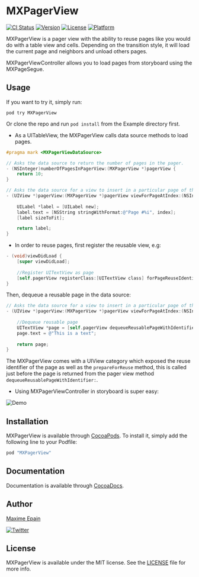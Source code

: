 # MXPagerView

[![CI Status](http://img.shields.io/travis/maxep/MXPagerView.svg?style=flat)](https://travis-ci.org/maxep/MXPagerView)
[![Version](https://img.shields.io/cocoapods/v/MXPagerView.svg?style=flat)](http://cocoapods.org/pods/MXPagerView)
[![License](https://img.shields.io/cocoapods/l/MXPagerView.svg?style=flat)](http://cocoapods.org/pods/MXPagerView)
[![Platform](https://img.shields.io/cocoapods/p/MXPagerView.svg?style=flat)](http://cocoapods.org/pods/MXPagerView)

MXPagerView is a pager view with the ability to reuse pages like you would do with a table view and cells. Depending on the transition style, it will load the current page and neighbors and unload others pages.

MXPagerViewController allows you to load pages from storyboard using the MXPageSegue.

## Usage

If you want to try it, simply run:

```
pod try MXPagerView
```

Or clone the repo and run `pod install` from the Example directory first. 

+ As a UITableView, the MXPagerView calls data source methods to load pages. 

```objective-c
#pragma mark <MXPagerViewDataSource>

// Asks the data source to return the number of pages in the pager.
- (NSInteger)numberOfPagesInPagerView:(MXPagerView *)pagerView {
    return 10;
}

// Asks the data source for a view to insert in a particular page of the pager.
- (UIView *)pagerView:(MXPagerView *)pagerView viewForPageAtIndex:(NSInteger)index {
    
    UILabel *label = [UILabel new];
    label.text = [NSString stringWithFormat:@"Page #%i", index];
    [label sizeToFit];

    return label;
}
```

+ In order to reuse pages, first register the reusable view, e.g:

```objective-c
- (void)viewDidLoad {
    [super viewDidLoad];
    
    //Register UITextView as page
    [self.pagerView registerClass:[UITextView class] forPageReuseIdentifier:@"TextPage"];
}
```

Then, dequeue a reusable page in the data source:

```objective-c
// Asks the data source for a view to insert in a particular page of the pager.
- (UIView *)pagerView:(MXPagerView *)pagerView viewForPageAtIndex:(NSInteger)index {
    
    //Dequeue reusable page
    UITextView *page = [self.pagerView dequeueReusablePageWithIdentifier:@"TextPage"];
    page.text = @"This is a text";
    
    return page;
}
```

The MXPagerView comes with a UIView category which exposed the reuse identifier of the page as well as the ```prepareForReuse``` method, this is called just before the page is returned from the pager view method ```dequeueReusablePageWithIdentifier:```.

+ Using MXPagerViewController in storyboard is super easy:

![Demo](Example/MXPagerView.png)

## Installation

MXPagerView is available through [CocoaPods](http://cocoapods.org). To install
it, simply add the following line to your Podfile:

```ruby
pod "MXPagerView"
```

## Documentation

Documentation is available through [CocoaDocs](http://cocoadocs.org/docsets/MXPagerView/).

## Author

[Maxime Epain](http://maxep.github.io)

[![Twitter](https://img.shields.io/badge/twitter-%40MaximeEpain-blue.svg?style=flat)](https://twitter.com/MaximeEpain)

## License

MXPagerView is available under the MIT license. See the [LICENSE](LICENSE) file for more info.

